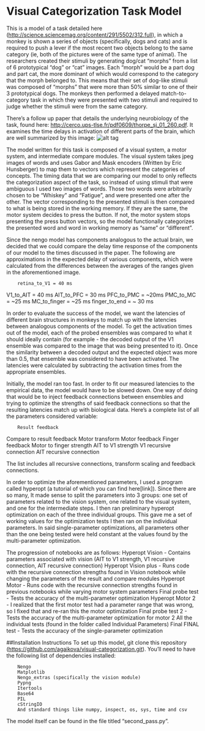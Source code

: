 # Visual Categorization Task Model
This is a model of a task detailed here (http://science.sciencemag.org/content/291/5502/312.full), in which a monkey is shown a series of objects (specifically, dogs and cats) and is required to push a lever if the most recent two objects belong to the same category (ie, both of the pictures were of the same type of animal). The researchers created their stimuli by generating dog/cat “morphs” from a list of 6 prototypical “dog” or “cat” images. Each “morph” would be a part dog and part cat, the more dominant of which would correspond to the category that the morph belonged to.  This means that their set of dog-like stimuli was composed of “morphs” that were more than 50% similar to one of their 3 prototypical dogs. The monkeys then performed a delayed match-to-category task in which they were presented with two stimuli and required to judge whether the stimuli were from the same category.  

There’s a follow up paper that details the underlying neurobiology of the task, found here: http://cerco.ups-tlse.fr/pdf0609/thorpe_sj_01_260.pdf. It examines the time delays in activation of different parts of the brain, which are well summarized by this image: ![alt tag](https://github.com/agaikova/visual-categorization/blob/master/latencies.png)

The model written for this task is composed of a visual system, a motor system, and intermediate compare modules. The visual system takes jpeg images of words and uses Gabor and Mask encoders (Written by Eric Hunsberger) to map them to vectors which represent the categories of concepts. The timing data that we are comparing our model to only reflects the categorization aspect of the task, so instead of using stimuli that were ambiguous I used two images of words. Those two words were arbitrarily chosen to be  “Whiskey” and “Fatigue”, and were presented one after the other. The vector corresponding to the presented stimuli is then compared to what is being stored in the working memory. If they are the same, the motor system decides to press the button. If not, the motor system stops presenting the press button vectors, so the model functionally categorizes the presented word and word in working memory as “same” or “different”. 

Since the nengo model has components analogous to the actual brain, we decided that we could compare the delay time response of the components of our model to the times discussed in the paper. The following are approximations in the expected delay of various components, which were calculated from the differences between the averages of the ranges given in the aforementioned image. 

		retina_to_V1 = 40 ms
V1_to_AIT = 40 ms
AIT_to_PFC = 30 ms
PFC_to_PMC = ~20ms
PMC_to_MC = ~25 ms
MC_to_finger = ~25 ms
finger_to_end = ~ 30 ms

In order to evaluate the success of the model, we want the latencies of different brain structures in monkeys to match up with the latencies between analogous components of the model. To get the activation times out of the model, each of the probed ensembles was compared to what it should ideally contain (for example - the decoded output of the V1 ensemble was compared to the image that was being presented to it). Once the similarity between a decoded output and the expected object was more than 0.5, that ensemble was considered to have been activated. The latencies were calculated by subtracting the activation times from the appropriate ensembles. 

Initially, the model ran too fast. In order to fit our measured latencies to the empirical data, the model would have to be slowed down. One way of doing that would be to inject feedback connections between ensembles and trying to optimize the strengths of said feedback connections so that the resulting latencies match up with biological data. Here’s a complete list of all the parameters considered variable: 



		Result feedback
Compare to result feedback
Motor transform
Motor feedback
Finger feedback
Motor to finger strength
AIT to V1 strength
V1 recursive connection
AIT recursive connection

The list includes all recursive connections, transform scaling and feedback connections. 

In order to optimize the aforementioned parameters, I used a program called hyperopt (a tutorial of which you can find here[link]). Since there are so many, It made sense to split the parameters into 3 groups: one set of parameters related to the vision system, one related to the visual system, and one for the intermediate steps. 
I then ran preliminary hyperopt optimization on each of the three individual groups. This gave me a set of working values for the optimization tests I then ran on the  individual parameters. In said single-parameter optimizations, all parameters other than the one being tested were held constant at the values found by the multi-parameter optimization.

The progression of notebooks are as follows: 
Hyperopt Vision - Contains parameters associated with vision (AIT to V1 strength, V1 recursive connection, AIT recursive connection)
Hyperopt Vision plus - Runs code with the recursive connection strengths found in Vision notebook while changing the parameters of the result and compare modules
Hyperopt Motor - Runs code with the recursive connection strengths found in previous notebooks while varying motor system parameters
Final probe test - Tests the accuracy of the multi-parameter optimization
Hyperopt Motor 2 - I realized that the first motor test had a parameter range that was wrong, so I fixed that and re-ran this the motor optimization
Final probe test 2 - Tests the accuracy of the multi-parameter optimization for motor 2
All the individual tests (found in the folder called Individual Parameters)
Final FINAL test - Tests the accuracy of the single-parameter optimization

##Installation Instructions
To set up this model, git clone this repository (https://github.com/agaikova/visual-categorization.git). You’ll need to have the following list of dependencies installed:

		Nengo
		Matplotlib
		Nengo_extras (specifically the vision module)
		Pypng
		Itertools
		Base64
		PIL
		cStringIO
		And standard things like numpy, inspect, os, sys, time and csv
The model itself can be found in the file titled “second_pass.py”. 

